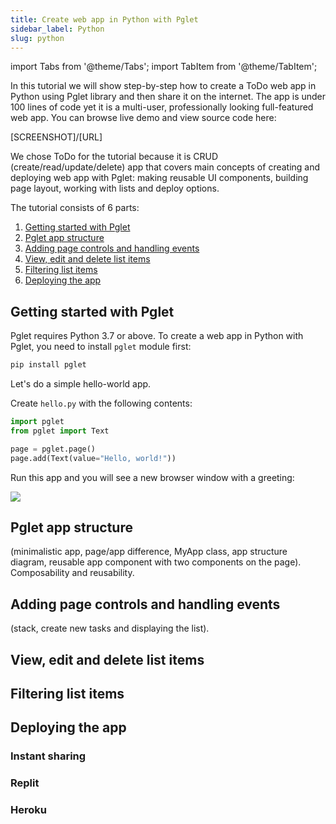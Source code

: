```yaml
---
title: Create web app in Python with Pglet
sidebar_label: Python
slug: python
---
```


import Tabs from '@theme/Tabs';
import TabItem from '@theme/TabItem';

In this tutorial we will show step-by-step how to create a ToDo web app in Python using Pglet library and then share it on the internet. The app is under 100 lines of code yet it is a multi-user, professionally looking full-featured web app. You can browse live demo and view source code here:

[SCREENSHOT]/[URL]

We chose ToDo for the tutorial because it is CRUD (create/read/update/delete) app that covers main concepts of creating and deploying web app with Pglet: making reusable UI components, building page layout, working with lists and deploy options.

The tutorial consists of 6 parts:

1. [Getting started with Pglet](#getting-started-with-pglet)
2. [Pglet app structure](#pglet-app-structure)
3. [Adding page controls and handling events](#adding-page-controls-and-handling-events)
4. [View, edit and delete list items](#view-edit-and-delete-list-items)
5. [Filtering list items](#filtering-list-items)
6. [Deploying the app](#deploying-the-app)

## Getting started with Pglet

Pglet requires Python 3.7 or above. To create a web app in Python with Pglet, you need to install `pglet` module first:

```bash
pip install pglet
```

Let's do a simple hello-world app.

Create `hello.py` with the following contents:

```python title="hello.py"
import pglet
from pglet import Text

page = pglet.page()
page.add(Text(value="Hello, world!"))
```

Run this app and you will see a new browser window with a greeting:

<div style={{textAlign: 'center'}}><img src="/img/docs/quickstart-hello-world.png" /></div>


## Pglet app structure

(minimalistic app, page/app difference, MyApp class, app structure diagram, reusable app component with two components on the page). Composability and reusability.

## Adding page controls and handling events

(stack, create new tasks and displaying the list).


## View, edit and delete list items


## Filtering list items


## Deploying the app


### Instant sharing


### Replit


### Heroku
